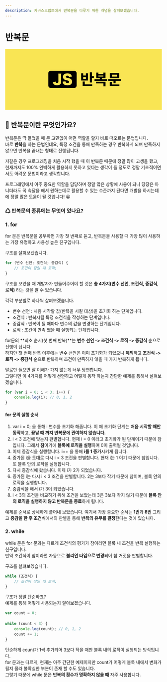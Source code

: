 ```yaml
---
description: 자바스크립트에서 반복문을 다루기 위한 개념을 살펴보겠습니다.
---
```


# 반복문

![](../.gitbook/assets/loop.png)

## 🤔 반복문이란 무엇인가요?

반복문은 딱 들었을 때 큰 고민없이 어떤 역할을 할지 바로 떠오르는 문법입니다.  
바로 **반복**을 하는 문법인데요, 특정 조건을 통해 만족하는 경우 반복하게 되며 만족하지 않으면 반복을 끝내는 형태로 진행됩니다.

저같은 경우 프로그래밍을 처음 시작 했을 때 이 반복문 때문에 정말 많이 고생을 했고, 현재까지도 100% 완벽하게 활용하지 못하고 있다는 생각이 들 정도로 정말 기초적이면서도 어려운 문법이라고 생각합니다.

프로그래밍에서 아주 중요한 역할을 담당하며 정말 많은 상황에 사용이 되니 당장은 아니더라도 꼭 숙달을 해서 원하는데로 활용할 수 있는 수준까지 된다면 개발을 하시는데에 정말 많은 도움이 될 것입니다! 😀

### ♺ 반복문의 종류에는 무엇이 있나요?

### 1. for

for 문은 반복문을 공부하면 가장 첫 번째로 듣고, 반목문을 사용할 때 가장 많이 사용하는 가장 유명하고 사용성 높은 친구입니다. 

구조를 살펴보겠습니다.

```javascript
for (변수 선언; 조건식; 증감식) {
    // 조건이 참일 때 로직;
}
```

구조를 보았을 때 개발자가 만들어주어야 할 것은 **총 4가지\(변수 선언, 조건식, 증감식, 로직\)** 라는 것을 알 수 있습니다.

각각 부분별로 하나씩 살펴보겠습니다. 

* 변수 선언 : 처음 시작할 값\(반복을 시킬 대상\)을 초기화 하는 단계입니다.
* 조건식 : 반복시킬 특정 조건식을 작성하는 단계입니다.
* 증감식 : 반복이 될 때마다 변수의 값을 변경하는 단계입니다.
* 로직 : 조건이 만족 했을 때 실행되는 단계입니다.

for문의 **최초 순서\(첫 번째 반복\)**는 **변수 선언 -&gt; 조건식 -&gt; 로직 -&gt; 증감식** 순으로 진행이 됩니다.  
하지만 첫 번째 반복 이후에는 변수 선언은 이미 초기화가 되었으니 **제외**하고 **조건식 -&gt; 로직 -&gt; 증감식** 순으로 반복하며 조건이 만족하지 않을 때 가지 반복하게 됩니다.

말로만 들으면 잘 이해가 가지 않는게 너무 당연합니다.  
그렇다면 이 4가지를 어떻게 선언하고 어떻게 동작 하는지 간단한 예제를 통해서 살펴보겠습니다.

```javascript
for (var i = 0; i < 3; i++) {
    console.log(i); // 0, 1, 2
}
```

#### for 문의 실행 순서

1. var i = 0; 을 통해 i 변수를 초기화 해줍니다. 이 때 초기화 단계는 **처음 시작할 때만 동작**하고, **끝날 때 까지 반복문에 관여하지 않습니다.**
2. i &lt; 3 조건에 맞는지 판별합니다. 현재 i = 0 이라고 초기화가 된 단계이기 때문에 참입니다. 그래서 **참**이기에 **블록에 로직을 실행**하여 0이 출력될 것입니다.
3. 이제 증감식을 실행합니다. i++ 을 통해 **i를 1 증가**시키게 됩니다.
4. 증가된 i을 토대로 다시 i &lt; 3 조건을 판별합니다. 현재 i는 1 이기 때문에 참입니다. 또 블록 안의 로직을 실행합니다.
5. 다시 증감식에 왔습니다. 이제 i가 2가 되었습니다.
6. 증가된 i는 다시 i &lt; 3 조건을 판별합니다. 2는 3보다 작기 때문에 참이며, 블록 안의 로직을 실행합니다.
7. 증감식을 해서 i가 3이 되었습니다.
8. i &lt; 3의 조건을 비교하기 위해 조건을 보았는데 3은 3보다 작지 않기 때문에 **블록 안의 로직을 실행하지 않고 반복문을 종료**하게 됩니다.

 예제를 순서로 상세하게 풀어내 보았습니다. 여기서 가장 중요한 순서는 **1번**과 **8번** 그리고 **증감을 한 후 조건식**에서의 판별을 통해 **반복의 유무를 결정**한다는 것에 있습니다.

### 2. while

while 문은 for 문과는 다르게 조건식의 평가가 참이라면 블록 내 조건을 반복 실행하는 친구입니다.  
만약 조건식이 참이라면 자동으로 **불리언 타입으로 변경**되어 참 거짓을 판별합니다.

구조를 살펴보겠습니다.

```javascript
while (조건식) {
    // 조건이 참일 때 로직;
}
```

구조가 정말 단순하죠?  
예제를 통해 어떻게 사용되는지 알아보겠습니다.

```javascript
var count = 0;

while (count < 3) {
    console.log(count); // 0, 1, 2
    count += 1;
}
```

단순하게 count가 1씩 추가되어 3보다 작을 때만 블록 내의 로직이 실행되는 방식입니다.  
for 문과는 다르게, 현재는 아주 간단한 예제이지만 count가 어떻게 블록 내에서 변화가 될지 몰라 불확실한 부분이 존재 할 수도 있습니다.  
그렇기 때문에 while 문은 **반복의 횟수가 명확하지 않을 때** 자주 사용합니다.

